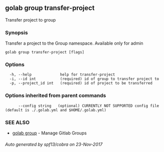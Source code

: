 ## golab group transfer-project

Transfer project to group

### Synopsis


Transfer a project to the Group namespace. Available only for admin

```
golab group transfer-project [flags]
```

### Options

```
  -h, --help             help for transfer-project
  -i, --id int           (required) id of group to transfer project to
  -p, --project_id int   (required) id of project to be transferred
```

### Options inherited from parent commands

```
      --config string   (optional) CURRENTLY NOT SUPPORTED config file (default is ./.golab.yml and $HOME/.golab.yml)
```

### SEE ALSO
* [golab group](golab_group.md)	 - Manage Gitlab Groups

###### Auto generated by spf13/cobra on 23-Nov-2017

